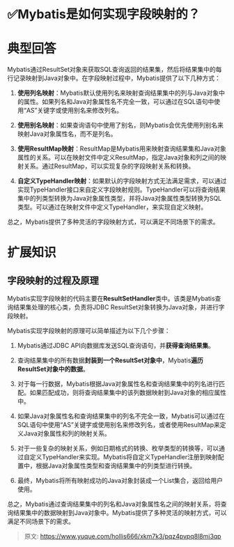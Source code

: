 # ✅Mybatis是如何实现字段映射的？

# 典型回答


Mybatis通过ResultSet对象来获取SQL查询返回的结果集，然后将结果集中的每行记录映射到Java对象中。在字段映射过程中，Mybatis提供了以下几种方式：



1. **使用列名映射**：Mybatis默认使用列名来映射查询结果集中的列与Java对象中的属性。如果列名和Java对象属性名不完全一致，可以通过在SQL语句中使用“AS”关键字或使用别名来修改列名。



2. **使用别名映射**：如果查询语句中使用了别名，则Mybatis会优先使用列别名来映射Java对象属性名，而不是列名。



3. **使用ResultMap映射**：ResultMap是Mybatis用来映射查询结果集和Java对象属性的关系。可以在映射文件中定义ResultMap，指定Java对象和列之间的映射关系。通过ResultMap，可以实现复杂的字段映射关系和转换。



4. **自定义TypeHandler映射**：如果默认的字段映射方式无法满足需求，可以通过实现TypeHandler接口来自定义字段映射规则。TypeHandler可以将查询结果集中的列类型转换为Java对象属性类型，并将Java对象属性类型转换为SQL类型。可以通过在映射文件中定义TypeHandler，来实现自定义映射。



总之，Mybatis提供了多种灵活的字段映射方式，可以满足不同场景下的需求。





# 扩展知识


## 字段映射的过程及原理


Mybatis实现字段映射的代码主要在**ResultSetHandler**类中。该类是Mybatis查询结果集处理的核心类，负责将JDBC ResultSet对象转换为Java对象，并进行字段映射。



Mybatis实现字段映射的原理可以简单描述为以下几个步骤：



1. Mybatis通过JDBC API向数据库发送SQL查询语句，并**获得查询结果集**。



2. 查询结果集中的所有数据**封装到一个ResultSet对象中**，Mybatis**遍历ResultSet对象中的数据**。



3. 对于每一行数据，Mybatis根据Java对象属性名和查询结果集中的列名进行匹配。如果匹配成功，则将查询结果集中的该列数据映射到Java对象的相应属性中。



4. 如果Java对象属性名和查询结果集中的列名不完全一致，Mybatis可以通过在SQL语句中使用“AS”关键字或使用别名来修改列名，或者使用ResultMap来定义Java对象属性和列的映射关系。



5. 对于一些复杂的映射关系，例如日期格式的转换、枚举类型的转换等，可以通过自定义TypeHandler来实现。Mybatis将自定义TypeHandler注册到映射配置中，根据Java对象属性类型和查询结果集中的列类型进行转换。



6. 最终，Mybatis将所有映射成功的Java对象封装成一个List集合，返回给用户使用。



总之，Mybatis通过查询结果集中的列名和Java对象属性名之间的映射关系，将查询结果集中的数据映射到Java对象中。Mybatis提供了多种灵活的映射方式，可以满足不同场景下的需求。







> 原文: <https://www.yuque.com/hollis666/xkm7k3/pqz4pvpq8l8mi3qp>